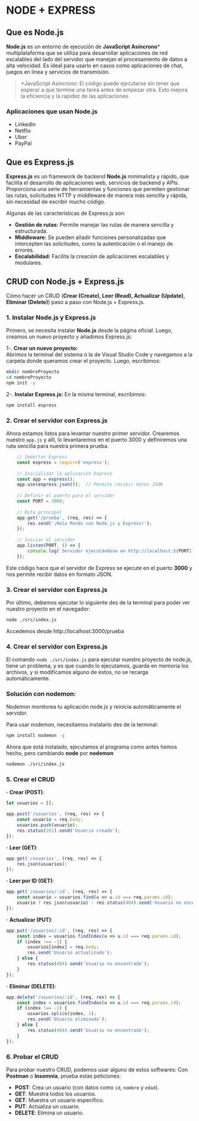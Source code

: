 
# NODE + EXPRESS
## Que es Node.js
**Node.js** es un entorno de ejecución de **JavaScript Asíncrono*** multiplataforma que se utiliza para desarrollar aplicaciones de red escalables del lado del servidor que manejan el procesamiento de datos a alta velocidad. Es ideal para usarlo en casos como aplicaciones de chat, juegos en línea y servicios de transmisión.

> *JavaScript Asíncrono: El código puede ejecutarse sin tener que esperar a que termine una tarea antes de empezar otra. Esto mejora la eficiencia y la rapidez de las aplicaciones.

### Aplicaciones que usan Node.js
 - LinkedIn
 - Netflix
 - Uber
 - PayPal

## Que es Express.js
**Express.js** es un framework de backend **Node.js** minimalista y rápido, que facilita el desarrollo de aplicaciones web, servicios de backend y APIs. Proporciona una serie de herramientas y funciones que permiten gestionar las rutas, solicitudes HTTP y middleware de manera más sencilla y rápida, sin necesidad de escribir mucho código.

Algunas de las características de Express.js son:

-   **Gestión de rutas:** Permite manejar las rutas de manera sencilla y estructurada.
-   **Middleware:** Se pueden añadir funciones personalizadas que intercepten las solicitudes, como la autenticación o el manejo de errores.
-   **Escalabilidad:** Facilita la creación de aplicaciones escalables y modulares.

## CRUD con Node.js + Express.js
Cómo hacer un CRUD (**Crear (Create), Leer (Read), Actualizar (Update), Eliminar (Delete)**) paso a paso con Node.js + Express.js.

### 1. **Instalar Node.js y Express.js**

Primero, se necesita instalar **Node.js** desde la página oficial. Luego, creamos un nuevo proyecto y añadimos Express.js:
    
1-.  **Crear un nuevo proyecto:**  
Abrimos la terminal del sistema o la de Visual Studio Code y navegamos a la carpeta donde queramos crear el proyecto. Luego, escribimos:
```` bash
mkdir nombreProyecto
cd nombreProyecto
npm init -y
````

2-.  **Instalar Express.js:**
En la misma terminal, escribimos:
```` bash
npm install express
````

### 2. **Crear el servidor con Express.js**

Ahora estamos listos para levantar nuestro primer servidor. Crearemos nuestro `app.js` y allí, lo levantaremos en el puerto 3000 y definiremos una ruta sencilla para nuestra primera prueba.
```` javascript
    // Importar Express
    const express = require('express');
    
    // Inicializar la aplicación Express
    const app = express();
    app.use(express.json());  // Permite recibir datos JSON
    
    // Definir el puerto para el servidor
    const PORT = 3000;
    
    // Ruta principal
    app.get('/prueba', (req, res) => {
        res.send('¡Hola Mundo con Node.js y Express!');
    });
    
    // Iniciar el servidor
    app.listen(PORT, () => {
        console.log(`Servidor ejecutándose en http://localhost:${PORT}`);
    });
````

Este código hace que el servidor de Express se ejecute en el puerto **3000** y nos permite recibir datos en formato JSON.

### 3. **Crear el servidor con Express.js**

Por último, debemos ejecutar lo siguiente des de la terminal para poder ver nuestro proyecto en el navegador:
```` bash
node ./src/index.js
````

Accedemos desde http://localhost:3000/prueba

### 4. **Crear el servidor con Express.js**

El comando ``node ./src/index.js`` para ejecutar nuestro proyecto de node.js, tiene un problema, y es que cuando lo ejecutamos, guarda en memoria los archivos, y si modificamos alguno de estos, no se recarga automáticamente.

### **Solución con nodemon:**
Nodemon monitorea tu aplicación node.js y reinicia automáticamente el servidor.

Para usar nodemon, necesitamos instalarlo des de la terminal:
```` bash
npm install nodemon -g
````
Ahora que está instalado, ejecutamos el programa como antes hemos hecho, pero cambiando **node** por **nodemon**
```` bash
nodemon ./src/index.js
````

### 5. **Crear el CRUD**

**·** **Crear (POST)**:
````javascript
let usuarios = [];

app.post('/usuarios', (req, res) => {
    const usuario = req.body;
    usuarios.push(usuario);
    res.status(201).send('Usuario creado');
});
````

**·** **Leer (GET)**:
````javascript
app.get('/usuarios', (req, res) => {
    res.json(usuarios);
});
````

**·** **Leer por ID (GET)**:
````javascript
app.get('/usuarios/:id', (req, res) => {
    const usuario = usuarios.find(u => u.id === req.params.id);
    usuario ? res.json(usuario) : res.status(404).send('Usuario no encontrado');
}); 
````

**·** **Actualizar (PUT)**:
````javascript
app.put('/usuarios/:id', (req, res) => {
    const index = usuarios.findIndex(u => u.id === req.params.id);
    if (index !== -1) {
        usuarios[index] = req.body;
        res.send('Usuario actualizado');
    } else {
        res.status(404).send('Usuario no encontrado');
    }
});
````

**·** **Eliminar (DELETE)**:
````javascript
app.delete('/usuarios/:id', (req, res) => {
    const index = usuarios.findIndex(u => u.id === req.params.id);
    if (index !== -1) {
        usuarios.splice(index, 1);
        res.send('Usuario eliminado');
    } else {
        res.status(404).send('Usuario no encontrado');
    }
});
````

### 6. **Probar el CRUD**
Para probar nuestro CRUD, podemos usar alguno de estos softwares:
Con **Postman** o **Insomnia**, prueba estas peticiones:

-   **POST**: Crea un usuario (con datos como `id`, `nombre` y `edad`).
-   **GET**: Muestra todos los usuarios.
-   **GET**: Muestra un usuario específico.
-   **PUT**: Actualiza un usuario.
-   **DELETE**: Elimina un usuario.